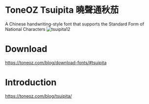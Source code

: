 # ToneOZ Tsuipita 曉聲通秋茄
A Chinese handwriting-style font that supports the Standard Form of National Characters
![tsuipita12](https://github.com/jeffreyxuan/toneoz-font-tsuipita/assets/14179988/b768658e-a54a-4868-821c-452d3f69a1d5)

# Download
https://toneoz.com/blog/download-fonts/#tsuipita

# Introduction
https://toneoz.com/blog/tsuipita/
